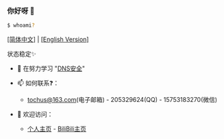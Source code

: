 ### 你好呀 👋 

```bash
$ whoami? 
```
[[简体中文]](README.md) | [[English Version]](./Lan/EN/README.md)

状态稳定✨

- 🌱 在努力学习 "[DNS安全](https://en.wikipedia.org/wiki/Domain_Name_System)"

- 📫 如何联系❓：
  - tochus@163.com(电子邮箱) - 205329624(QQ) - 15753183270(微信)
- 🔗 欢迎访问：
  - [个人主页](https://tochusc.github.io/) - [BiliBili主页](https://space.bilibili.com/10478211)
  
